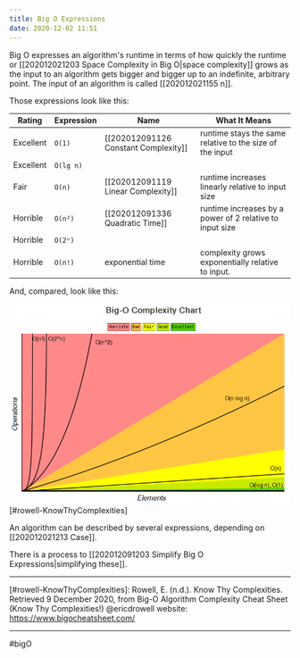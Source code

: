 ```yaml
---
title: Big O Expressions
date: 2020-12-02 11:51
---
```


Big O expresses an algorithm's runtime in terms of how quickly the runtime or [[202012021203 Space Complexity in Big O|space complexity]] grows as the input to an algorithm gets bigger and bigger up to an indefinite, arbitrary point. The input of an algorithm is called [[202012021155 n]].

Those expressions look like this:

| Rating | Expression | Name | What It Means |
| --- | --- | --- | --- |
| Excellent | `O(1)` | [[202012091126 Constant Complexity]] | runtime stays the same relative to the size of the input |
| Excellent | `O(lg n)` |  |  |
| Fair | `O(n)` | [[202012091119 Linear Complexity]] | runtime increases linearly relative to input size |
| Horrible | `O(n²)` | [[202012091336 Quadratic Time]] | runtime increases by a power of 2 relative to input size |
| Horrible | `O(2ⁿ)` |  |  |
| Horrible | `O(n!)` | exponential time | complexity grows exponentially relative to input. |

And, compared, look like this:

![A chart showing how good / bad several Big O complexity notations are](./img/big-o-graph.png) [#rowell-KnowThyComplexities]

An algorithm can be described by several expressions, depending on [[202012021213 Case]].

There is a process to [[202012091203 Simplify Big O Expressions|simplifying these]].

---

[#rowell-KnowThyComplexities]: Rowell, E. (n.d.). Know Thy Complexities. Retrieved 9 December 2020, from Big-O Algorithm Complexity Cheat Sheet (Know Thy Complexities!) @ericdrowell website: https://www.bigocheatsheet.com/

---

#bigO
